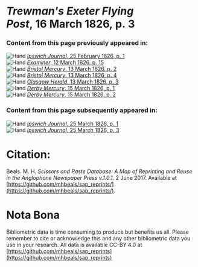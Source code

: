 # *Trewman's Exeter Flying Post*, 16 March 1826, p. 3  
  
### Content from this page previously appeared in:  
![Hand](http://scissorsandpaste.net/wp-content/uploads/2017/06/smallhandpointer.png) [*Ipswich Journal*, 25 February 1826, p. 1](https://mhbeals.github.io/sap_html/Ipswich-Journal/Ipswich-Journal-25-February-1826-p-1)  
![Hand](http://scissorsandpaste.net/wp-content/uploads/2017/06/smallhandpointer.png) [*Examiner*, 12 March 1826, p. 15](https://mhbeals.github.io/sap_html/Examiner/Examiner-12-March-1826-p-15)  
![Hand](http://scissorsandpaste.net/wp-content/uploads/2017/06/smallhandpointer.png) [*Bristol Mercury*, 13 March 1826, p. 2](https://mhbeals.github.io/sap_html/Bristol-Mercury/Bristol-Mercury-13-March-1826-p-2)  
![Hand](http://scissorsandpaste.net/wp-content/uploads/2017/06/smallhandpointer.png) [*Bristol Mercury*, 13 March 1826, p. 4](https://mhbeals.github.io/sap_html/Bristol-Mercury/Bristol-Mercury-13-March-1826-p-4)  
![Hand](http://scissorsandpaste.net/wp-content/uploads/2017/06/smallhandpointer.png) [*Glasgow Herald*, 13 March 1826, p. 3](https://mhbeals.github.io/sap_html/Glasgow-Herald/Glasgow-Herald-13-March-1826-p-3)  
![Hand](http://scissorsandpaste.net/wp-content/uploads/2017/06/smallhandpointer.png) [*Derby Mercury*, 15 March 1826, p. 1](https://mhbeals.github.io/sap_html/Derby-Mercury/Derby-Mercury-15-March-1826-p-1)  
![Hand](http://scissorsandpaste.net/wp-content/uploads/2017/06/smallhandpointer.png) [*Derby Mercury*, 15 March 1826, p. 2](https://mhbeals.github.io/sap_html/Derby-Mercury/Derby-Mercury-15-March-1826-p-2)  
  
### Content from this page subsequently appeared in:  
![Hand](http://scissorsandpaste.net/wp-content/uploads/2017/06/smallhandpointer.png) [*Ipswich Journal*, 25 March 1826, p. 1](https://mhbeals.github.io/sap_html/Ipswich-Journal/Ipswich-Journal-25-March-1826-p-1)  
![Hand](http://scissorsandpaste.net/wp-content/uploads/2017/06/smallhandpointer.png) [*Ipswich Journal*, 25 March 1826, p. 3](https://mhbeals.github.io/sap_html/Ipswich-Journal/Ipswich-Journal-25-March-1826-p-3)  


# Citation: 

Beals. M. H. *Scissors and Paste Database: A Map of Reprinting and Reuse in the Anglophone Newspaper Press v.1.0.1.* 2 June 2017. Available at [https://github.com/mhbeals/sap_reprints/](https://github.com/mhbeals/sap_reprints/). 

# Nota Bona

Bibliometric data is time consuming to produce but benefits us all. Please remember to cite or acknowledge this and any other bibliometric data you use in your research. All data is available CC-BY 4.0 at [https://github.com/mhbeals/sap_reprints](https://github.com/mhbeals/sap_reprints)
